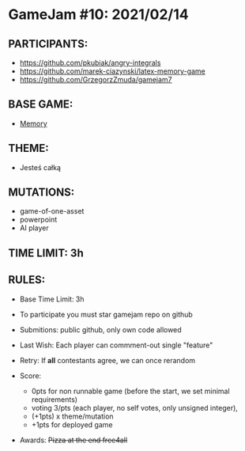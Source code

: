 # GameJam #10: 2021/02/14 #

## PARTICIPANTS: ##
- https://github.com/pkubiak/angry-integrals
- https://github.com/marek-ciazynski/latex-memory-game
- https://github.com/GrzegorzZmuda/gamejam7

## BASE GAME: ##
- [Memory](https://youtu.be/EpTWD-pplMo)

## THEME: ##
- Jesteś całką

## MUTATIONS: ##
- game-of-one-asset
- powerpoint
- AI player

## TIME LIMIT: 3h ##

## RULES: ##
- Base Time Limit: 3h
- To participate you must star gamejam repo on github
- Submitions: public github, only own code allowed
- Last Wish: Each player can commment-out single "feature"
- Retry: If **all** contestants agree, we can once rerandom
   
- Score:
   - 0pts for non runnable game (before the start, we set minimal requirements)
   - voting 3/pts (each player, no self votes, only unsigned integer),
   - (+1pts) x theme/mutation
   - +1pts for deployed game

- Awards: ~~Pizza at the end free4all~~